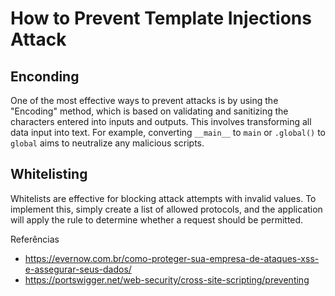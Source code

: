 # How to Prevent Template Injections Attack

## Enconding 

One of the most effective ways to prevent attacks is by using the "Encoding" method, which is based on validating and sanitizing the characters entered into inputs and outputs. This involves transforming all data input into text. For example, converting `__main__` to `main` or `.global()` to `global` aims to neutralize any malicious scripts.

## Whitelisting 
Whitelists are effective for blocking attack attempts with invalid values. To implement this, simply create a list of allowed protocols, and the application will apply the rule to determine whether a request should be permitted.


Referências
* https://evernow.com.br/como-proteger-sua-empresa-de-ataques-xss-e-assegurar-seus-dados/
* https://portswigger.net/web-security/cross-site-scripting/preventing
